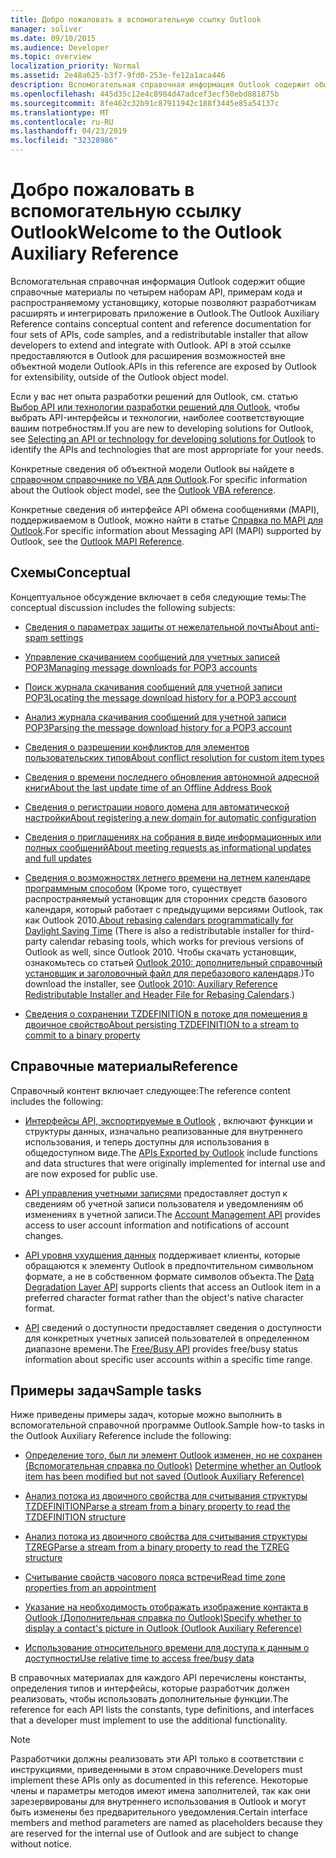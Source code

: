 ```yaml
---
title: Добро пожаловать в вспомогательную ссылку Outlook
manager: soliver
ms.date: 09/10/2015
ms.audience: Developer
ms.topic: overview
localization_priority: Normal
ms.assetid: 2e48a625-b3f7-9fd0-253e-fe12a1aca446
description: Вспомогательная справочная информация Outlook содержит общие справочные материалы по четырем наборам API, примерам кода и распространяемому установщику, которые позволяют разработчикам расширять и интегрировать приложение в Outlook. API в этой ссылке предоставляются в Outlook для расширения возможностей вне объектной модели Outlook.
ms.openlocfilehash: 445d35c12e4c8984d47adcef3ecf50ebd881875b
ms.sourcegitcommit: 8fe462c32b91c87911942c188f3445e85a54137c
ms.translationtype: MT
ms.contentlocale: ru-RU
ms.lasthandoff: 04/23/2019
ms.locfileid: "32328986"
---
```

# <a name="welcome-to-the-outlook-auxiliary-reference"></a><span data-ttu-id="2824e-104">Добро пожаловать в вспомогательную ссылку Outlook</span><span class="sxs-lookup"><span data-stu-id="2824e-104">Welcome to the Outlook Auxiliary Reference</span></span>

<span data-ttu-id="2824e-105">Вспомогательная справочная информация Outlook содержит общие справочные материалы по четырем наборам API, примерам кода и распространяемому установщику, которые позволяют разработчикам расширять и интегрировать приложение в Outlook.</span><span class="sxs-lookup"><span data-stu-id="2824e-105">The Outlook Auxiliary Reference contains conceptual content and reference documentation for four sets of APIs, code samples, and a redistributable installer that allow developers to extend and integrate with Outlook.</span></span> <span data-ttu-id="2824e-106">API в этой ссылке предоставляются в Outlook для расширения возможностей вне объектной модели Outlook.</span><span class="sxs-lookup"><span data-stu-id="2824e-106">APIs in this reference are exposed by Outlook for extensibility, outside of the Outlook object model.</span></span> 
  
<span data-ttu-id="2824e-107">Если у вас нет опыта разработки решений для Outlook, см. статью [Выбор API или технологии разработки решений для Outlook](../selecting-an-api-or-technology-for-developing-solutions-for-outlook.md), чтобы выбрать API-интерфейсы и технологии, наиболее соответствующие вашим потребностям.</span><span class="sxs-lookup"><span data-stu-id="2824e-107">If you are new to developing solutions for Outlook, see [Selecting an API or technology for developing solutions for Outlook](../selecting-an-api-or-technology-for-developing-solutions-for-outlook.md) to identify the APIs and technologies that are most appropriate for your needs.</span></span> 

<span data-ttu-id="2824e-108">Конкретные сведения об объектной модели Outlook вы найдете в [справочном справочнике по VBA для Outlook](https://msdn.microsoft.com/library/75e4ad96-62a2-49d2-bc51-48ceab50634c%28Office.15%29.aspx).</span><span class="sxs-lookup"><span data-stu-id="2824e-108">For specific information about the Outlook object model, see the [Outlook VBA reference](https://msdn.microsoft.com/library/75e4ad96-62a2-49d2-bc51-48ceab50634c%28Office.15%29.aspx).</span></span> 

<span data-ttu-id="2824e-109">Конкретные сведения об интерфейсе API обмена сообщениями (MAPI), поддерживаемом в Outlook, можно найти в статье [Справка по MAPI для Outlook](https://msdn.microsoft.com/library/3d980b86-7001-4869-9780-121c6bfc7275%28Office.15%29.aspx).</span><span class="sxs-lookup"><span data-stu-id="2824e-109">For specific information about Messaging API (MAPI) supported by Outlook, see the [Outlook MAPI Reference](https://msdn.microsoft.com/library/3d980b86-7001-4869-9780-121c6bfc7275%28Office.15%29.aspx).</span></span>

## <a name="conceptual"></a><span data-ttu-id="2824e-110">Схемы</span><span class="sxs-lookup"><span data-stu-id="2824e-110">Conceptual</span></span> 

<span data-ttu-id="2824e-111">Концептуальное обсуждение включает в себя следующие темы:</span><span class="sxs-lookup"><span data-stu-id="2824e-111">The conceptual discussion includes the following subjects:</span></span>
  
- [<span data-ttu-id="2824e-112">Сведения о параметрах защиты от нежелательной почты</span><span class="sxs-lookup"><span data-stu-id="2824e-112">About anti-spam settings</span></span>](about-anti-spam-settings.md)
    
- [<span data-ttu-id="2824e-113">Управление скачиванием сообщений для учетных записей POP3</span><span class="sxs-lookup"><span data-stu-id="2824e-113">Managing message downloads for POP3 accounts</span></span>](managing-message-downloads-for-pop3-accounts.md)
    
- [<span data-ttu-id="2824e-114">Поиск журнала скачивания сообщений для учетной записи POP3</span><span class="sxs-lookup"><span data-stu-id="2824e-114">Locating the message download history for a POP3 account</span></span>](locating-the-message-download-history-for-a-pop3-account.md)
    
- [<span data-ttu-id="2824e-115">Анализ журнала скачивания сообщений для учетной записи POP3</span><span class="sxs-lookup"><span data-stu-id="2824e-115">Parsing the message download history for a POP3 account</span></span>](parsing-the-message-download-history-for-a-pop3-account.md)
    
- [<span data-ttu-id="2824e-116">Сведения о разрешении конфликтов для элементов пользовательских типов</span><span class="sxs-lookup"><span data-stu-id="2824e-116">About conflict resolution for custom item types</span></span>](about-conflict-resolution-for-custom-item-types.md)
    
- [<span data-ttu-id="2824e-117">Сведения о времени последнего обновления автономной адресной книги</span><span class="sxs-lookup"><span data-stu-id="2824e-117">About the last update time of an Offline Address Book</span></span>](about-the-last-update-time-of-an-offline-address-book.md)
    
- [<span data-ttu-id="2824e-118">Сведения о регистрации нового домена для автоматической настройки</span><span class="sxs-lookup"><span data-stu-id="2824e-118">About registering a new domain for automatic configuration</span></span>](about-registering-a-new-domain-for-automatic-configuration.md)
    
- [<span data-ttu-id="2824e-119">Сведения о приглашениях на собрания в виде информационных или полных сообщений</span><span class="sxs-lookup"><span data-stu-id="2824e-119">About meeting requests as informational updates and full updates</span></span>](about-meeting-requests-as-informational-updates-and-full-updates.md)
    
- <span data-ttu-id="2824e-120">[Сведения о возможностях летнего времени на летнем календаре программным способом](about-rebasing-calendars-programmatically-for-daylight-saving-time.md) (Кроме того, существует распространяемый установщик для сторонних средств базового календаря, который работает с предыдущими версиями Outlook, так как Outlook 2010.</span><span class="sxs-lookup"><span data-stu-id="2824e-120">[About rebasing calendars programmatically for Daylight Saving Time](about-rebasing-calendars-programmatically-for-daylight-saving-time.md) (There is also a redistributable installer for third-party calendar rebasing tools, which works for previous versions of Outlook as well, since Outlook 2010.</span></span> <span data-ttu-id="2824e-121">Чтобы скачать установщик, ознакомьтесь со статьей [Outlook 2010: дополнительный справочный установщик и заголовочный файл для перебазового календаря](https://www.microsoft.com/downloads/details.aspx?FamilyID=77748863-4352-4b99-ae57-1d4ae803983b).)</span><span class="sxs-lookup"><span data-stu-id="2824e-121">To download the installer, see [Outlook 2010: Auxiliary Reference Redistributable Installer and Header File for Rebasing Calendars](https://www.microsoft.com/downloads/details.aspx?FamilyID=77748863-4352-4b99-ae57-1d4ae803983b).)</span></span>
    
- [<span data-ttu-id="2824e-122">Сведения о сохранении TZDEFINITION в потоке для помещения в двоичное свойство</span><span class="sxs-lookup"><span data-stu-id="2824e-122">About persisting TZDEFINITION to a stream to commit to a binary property</span></span>](about-persisting-tzdefinition-to-a-stream-to-commit-to-a-binary-property.md)

## <a name="reference"></a><span data-ttu-id="2824e-123">Справочные материалы</span><span class="sxs-lookup"><span data-stu-id="2824e-123">Reference</span></span>

<span data-ttu-id="2824e-124">Справочный контент включает следующее:</span><span class="sxs-lookup"><span data-stu-id="2824e-124">The reference content includes the following:</span></span>
  
- <span data-ttu-id="2824e-125">[Интерфейсы API, экспортируемые в Outlook](about-apis-exported-by-outlook.md) , включают функции и структуры данных, изначально реализованные для внутреннего использования, и теперь доступны для использования в общедоступном виде.</span><span class="sxs-lookup"><span data-stu-id="2824e-125">The [APIs Exported by Outlook](about-apis-exported-by-outlook.md) include functions and data structures that were originally implemented for internal use and are now exposed for public use.</span></span> 
    
- <span data-ttu-id="2824e-126">[API управления учетными записями](about-the-account-management-api.md) предоставляет доступ к сведениям об учетной записи пользователя и уведомлениям об изменениях в учетной записи.</span><span class="sxs-lookup"><span data-stu-id="2824e-126">The [Account Management API](about-the-account-management-api.md) provides access to user account information and notifications of account changes.</span></span> 
    
- <span data-ttu-id="2824e-127">[API уровня ухудшения данных](about-the-data-degradation-layer-api.md) поддерживает клиенты, которые обращаются к элементу Outlook в предпочтительном символьном формате, а не в собственном формате символов объекта.</span><span class="sxs-lookup"><span data-stu-id="2824e-127">The [Data Degradation Layer API](about-the-data-degradation-layer-api.md) supports clients that access an Outlook item in a preferred character format rather than the object's native character format.</span></span> 
    
- <span data-ttu-id="2824e-128">[API](about-the-free-busy-api.md) сведений о доступности предоставляет сведения о доступности для конкретных учетных записей пользователей в определенном диапазоне времени.</span><span class="sxs-lookup"><span data-stu-id="2824e-128">The [Free/Busy API](about-the-free-busy-api.md) provides free/busy status information about specific user accounts within a specific time range.</span></span> 

## <a name="sample-tasks"></a><span data-ttu-id="2824e-129">Примеры задач</span><span class="sxs-lookup"><span data-stu-id="2824e-129">Sample tasks</span></span>

<span data-ttu-id="2824e-130">Ниже приведены примеры задач, которые можно выполнить в вспомогательной справочной программе Outlook.</span><span class="sxs-lookup"><span data-stu-id="2824e-130">Sample how-to tasks in the Outlook Auxiliary Reference include the following:</span></span>
    
- <span data-ttu-id="2824e-131">[Определение того, был ли элемент Outlook изменен, но не сохранен (Вспомогательная справка по Outlook)](how-to-determine-if-outlook-item-has-been-modified-but-not-saved.md)  </span><span class="sxs-lookup"><span data-stu-id="2824e-131">[Determine whether an Outlook item has been modified but not saved (Outlook Auxiliary Reference)](how-to-determine-if-outlook-item-has-been-modified-but-not-saved.md)</span></span>
    
- [<span data-ttu-id="2824e-132">Анализ потока из двоичного свойства для считывания структуры TZDEFINITION</span><span class="sxs-lookup"><span data-stu-id="2824e-132">Parse a stream from a binary property to read the TZDEFINITION structure</span></span>](how-to-parse-stream-from-binary-property-to-read-tzdefinition-structure.md)
    
- [<span data-ttu-id="2824e-133">Анализ потока из двоичного свойства для считывания структуры TZREG</span><span class="sxs-lookup"><span data-stu-id="2824e-133">Parse a stream from a binary property to read the TZREG structure</span></span>](how-to-parse-a-stream-from-a-binary-property-to-read-the-tzreg-structure.md)
    
- [<span data-ttu-id="2824e-134">Считывание свойств часового пояса встречи</span><span class="sxs-lookup"><span data-stu-id="2824e-134">Read time zone properties from an appointment</span></span>](how-to-read-time-zone-properties-from-an-appointment.md)
    
- [<span data-ttu-id="2824e-135">Указание на необходимость отображать изображение контакта в Outlook (Дополнительная справка по Outlook)</span><span class="sxs-lookup"><span data-stu-id="2824e-135">Specify whether to display a contact's picture in Outlook (Outlook Auxiliary Reference)</span></span>](https://msdn.microsoft.com/library/office/gg262879.aspx)
    
- [<span data-ttu-id="2824e-136">Использование относительного времени для доступа к данным о доступности</span><span class="sxs-lookup"><span data-stu-id="2824e-136">Use relative time to access free/busy data</span></span>](how-to-use-relative-time-to-access-free-busy-data.md)
    
<span data-ttu-id="2824e-137">В справочных материалах для каждого API перечислены константы, определения типов и интерфейсы, которые разработчик должен реализовать, чтобы использовать дополнительные функции.</span><span class="sxs-lookup"><span data-stu-id="2824e-137">The reference for each API lists the constants, type definitions, and interfaces that a developer must implement to use the additional functionality.</span></span>
  
> [!NOTE]
> <span data-ttu-id="2824e-138">Разработчики должны реализовать эти API только в соответствии с инструкциями, приведенными в этом справочнике.</span><span class="sxs-lookup"><span data-stu-id="2824e-138">Developers must implement these APIs only as documented in this reference.</span></span> <span data-ttu-id="2824e-139">Некоторые члены и параметры методов имеют имена заполнителей, так как они зарезервированы для внутреннего использования в Outlook и могут быть изменены без предварительного уведомления.</span><span class="sxs-lookup"><span data-stu-id="2824e-139">Certain interface members and method parameters are named as placeholders because they are reserved for the internal use of Outlook and are subject to change without notice.</span></span> 
  


